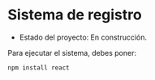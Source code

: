 <h1>Sistema de registro</h1>

- Estado del proyecto: En construcción.

Para ejecutar el sistema, debes poner: 

```npm install react```

